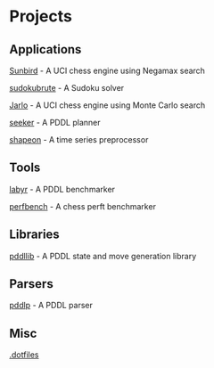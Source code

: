 

# Projects
## Applications
[Sunbird](https://github.com/jamadaha/Sunbird) - A UCI chess engine using Negamax search

[sudokubrute](https://github.com/jamadaha/sudokubrute) - A Sudoku solver

[Jarlo](https://github.com/jamadaha/Jarlo) - A UCI chess engine using Monte Carlo search

[seeker](https://github.com/jamadaha/seeker) - A PDDL planner

[shapeon](https://github.com/jamadaha/shapeon) - A time series preprocessor

## Tools
[labyr](https://github.com/jamadaha/labyr) - A PDDL benchmarker

[perfbench](https://github.com/jamadaha/perfbench) - A chess perft benchmarker

## Libraries
[pddllib](https://github.com/jamadaha/pddllib) - A PDDL state and move generation library

## Parsers
[pddlp](https://github.com/jamadaha/pddlp) - A PDDL parser

## Misc
[.dotfiles](https://github.com/jamadaha/.dotfiles)
